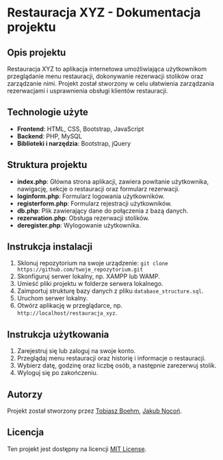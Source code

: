 # Restauracja XYZ - Dokumentacja projektu

## Opis projektu

Restauracja XYZ to aplikacja internetowa umożliwiająca użytkownikom przeglądanie menu restauracji, dokonywanie rezerwacji stolików oraz zarządzanie nimi. Projekt został stworzony w celu ułatwienia zarządzania rezerwacjami i usprawnienia obsługi klientów restauracji.

## Technologie użyte

- **Frontend**: HTML, CSS, Bootstrap, JavaScript
- **Backend**: PHP, MySQL
- **Biblioteki i narzędzia**: Bootstrap, jQuery

## Struktura projektu

- **index.php**: Główna strona aplikacji, zawiera powitanie użytkownika, nawigację, sekcje o restauracji oraz formularz rezerwacji.
- **loginform.php**: Formularz logowania użytkowników.
- **registerform.php**: Formularz rejestracji użytkowników.
- **db.php**: Plik zawierający dane do połączenia z bazą danych.
- **rezerwation.php**: Obsługa rezerwacji stolików.
- **deregister.php**: Wylogowanie użytkownika.

## Instrukcja instalacji

1. Sklonuj repozytorium na swoje urządzenie: `git clone https://github.com/twoje_repozytorium.git`
2. Skonfiguruj serwer lokalny, np. XAMPP lub WAMP.
3. Umieść pliki projektu w folderze serwera lokalnego.
4. Zaimportuj strukturę bazy danych z pliku `database_structure.sql`.
5. Uruchom serwer lokalny.
6. Otwórz aplikację w przeglądarce, np. `http://localhost/restauracja_xyz`.

## Instrukcja użytkowania

1. Zarejestruj się lub zaloguj na swoje konto.
2. Przeglądaj menu restauracji oraz historię i informacje o restauracji.
3. Wybierz datę, godzinę oraz liczbę osób, a następnie zarezerwuj stolik.
4. Wyloguj się po zakończeniu.

## Autorzy

Projekt został stworzony przez [Tobiasz Boehm](link_do_profilu_github), [Jakub Nocoń](link_do_profilu_github).

## Licencja

Ten projekt jest dostępny na licencji [MIT License](link_do_licencji).
